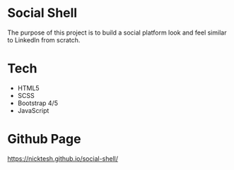# Social Shell
The purpose of this project is to build a social platform look and feel similar to LinkedIn from scratch.

# Tech
- HTML5
- SCSS
- Bootstrap 4/5
- JavaScript

# Github Page
https://nicktesh.github.io/social-shell/
